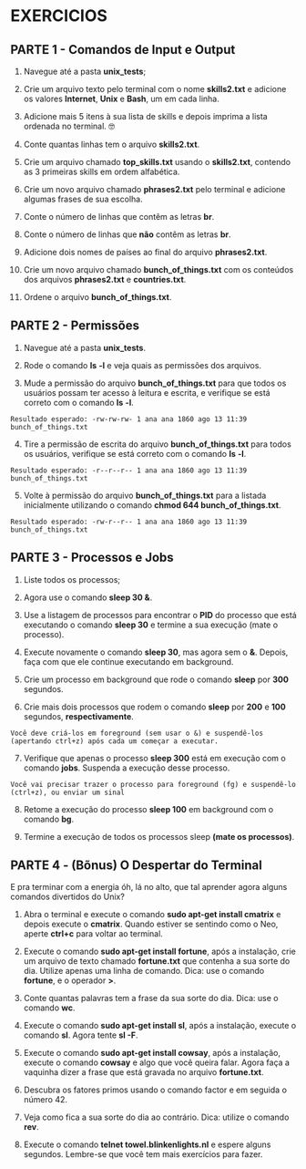 # EXERCICIOS

## PARTE 1 - Comandos de Input e Output
1. Navegue até a pasta **unix_tests**;

2. Crie um arquivo texto pelo terminal com o nome **skills2.txt** e adicione os valores **Internet**, **Unix** e **Bash**, um em cada linha.

3. Adicione mais 5 itens à sua lista de skills e depois imprima a lista ordenada no terminal. 🤓

4. Conte quantas linhas tem o arquivo **skills2.txt**.

5. Crie um arquivo chamado **top_skills.txt** usando o **skills2.txt**, contendo as 3 primeiras skills em ordem alfabética.

6. Crie um novo arquivo chamado **phrases2.txt** pelo terminal e adicione algumas frases de sua escolha.

7. Conte o número de linhas que contêm as letras **br**.

8. Conte o número de linhas que **não** contêm as letras **br**.

9. Adicione dois nomes de países ao final do arquivo **phrases2.txt**.

10. Crie um novo arquivo chamado **bunch_of_things.txt** com os conteúdos dos arquivos **phrases2.txt** e **countries.txt**.

11. Ordene o arquivo **bunch_of_things.txt**.


## PARTE 2 - Permissões
1. Navegue até a pasta **unix_tests**.

2. Rode o comando **ls** **-l** e veja quais as permissões dos arquivos.

3. Mude a permissão do arquivo **bunch_of_things.txt** para que todos os usuários possam ter acesso à leitura e escrita, e verifique se está correto com o comando **ls** **-l**.
```
Resultado esperado: -rw-rw-rw- 1 ana ana 1860 ago 13 11:39 bunch_of_things.txt
```

4. Tire a permissão de escrita do arquivo **bunch_of_things.txt** para todos os usuários, verifique se está correto com o comando **ls** **-l**.
```
Resultado esperado: -r--r--r-- 1 ana ana 1860 ago 13 11:39 bunch_of_things.txt
```

5. Volte à permissão do arquivo **bunch_of_things.txt** para a listada inicialmente utilizando o comando **chmod 644 bunch_of_things.txt**.
```
Resultado esperado: -rw-r--r-- 1 ana ana 1860 ago 13 11:39 bunch_of_things.txt
```


## PARTE 3 - Processos e Jobs
1. Liste todos os processos;

2. Agora use o comando **sleep 30 &**.

3. Use a listagem de processos para encontrar o **PID** do processo que está executando o comando **sleep 30** e termine a sua execução (mate o processo).

4. Execute novamente o comando **sleep 30**, mas agora sem o **&**. Depois, faça com que ele continue executando em background.

5. Crie um processo em background que rode o comando **sleep** por **300** segundos.

6. Crie mais dois processos que rodem o comando **sleep** por **200** e **100** segundos, **respectivamente**.
```
Você deve criá-los em foreground (sem usar o &) e suspendê-los (apertando ctrl+z) após cada um começar a executar.
```

7. Verifique que apenas o processo **sleep 300** está em execução com o comando **jobs**. Suspenda a execução desse processo.
```
Você vai precisar trazer o processo para foreground (fg) e suspendê-lo (ctrl+z), ou enviar um sinal
```

8. Retome a execução do processo **sleep 100** em background com o comando **bg**.

9. Termine a execução de todos os processos sleep **(mate os processos)**.


## PARTE 4 - (Bõnus) O Despertar do Terminal
E pra terminar com a energia óh, lá no alto, que tal aprender agora alguns comandos divertidos do Unix?
1. Abra o terminal e execute o comando **sudo apt-get install cmatrix** e depois execute o **cmatrix**. Quando estiver se sentindo como o Neo, aperte **ctrl+c** para voltar ao terminal.

2. Execute o comando **sudo apt-get install fortune**, após a instalação, crie um arquivo de texto chamado **fortune.txt** que contenha a sua sorte do dia. Utilize apenas uma linha de comando. Dica: use o comando **fortune**, e o operador **>**.

3. Conte quantas palavras tem a frase da sua sorte do dia. Dica: use o comando **wc**.

4. Execute o comando **sudo apt-get install sl**, após a instalação, execute o comando **sl**. Agora tente **sl -F**.

5. Execute o comando **sudo apt-get install cowsay**, após a instalação, execute o comando **cowsay** e algo que você queira falar. Agora faça a vaquinha dizer a frase que está gravada no arquivo **fortune.txt**.

6. Descubra os fatores primos usando o comando factor e em seguida o número 42.

7. Veja como fica a sua sorte do dia ao contrário. Dica: utilize o comando **rev**.

8. Execute o comando **telnet towel.blinkenlights.nl** e espere alguns segundos. Lembre-se que você tem mais exercícios para fazer.
 












































































